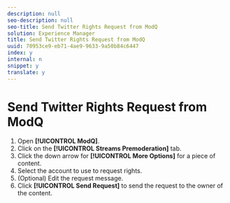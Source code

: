 ```yaml
---
description: null
seo-description: null
seo-title: Send Twitter Rights Request from ModQ
solution: Experience Manager
title: Send Twitter Rights Request from ModQ
uuid: 70953ce9-eb71-4ae9-9633-9a50b84c6447
index: y
internal: n
snippet: y
translate: y
---
```


# Send Twitter Rights Request from ModQ

1. Open **[!UICONTROL ModQ]**.
1. Click on the **[!UICONTROL Streams Premoderation]** tab.
1. Click the down arrow for **[!UICONTROL More Options]** for a piece of content.
1. Select the account to use to request rights.
1. (Optional) Edit the request message.
1. Click **[!UICONTROL Send Request]** to send the request to the owner of the content.

